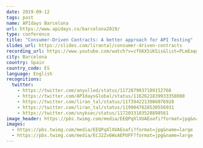 ```yaml
---
date: 2019-09-12
tags: post
name: APIdays Barcelona
url: https://www.apidays.co/barcelona2019/
type: conference
title: "Consumer-Driven Contracts: A better approach for API Testing"
slides_url: https://slides.com/lirantal/consumer-driven-contracts
recording_url: https://www.youtube.com/watch?v=zfGKX5iKSis&list=PLmEaqnTJ40Oqo9VlbcUakVmFZgx5weLrs&index=25&t=141s&ab_channel=apidays
city: Barcelona
country: Spain
country_code: ES
language: English
recognitions:
  twitter:
    - https://twitter.com/anyulled/status/1172079037189152768
    - https://twitter.com/APIdaysGlobal/status/1162621839933358080
    - https://twitter.com/liran_tal/status/1173942213086076928
    - https://twitter.com/liran_tal/status/1199047628530556931
    - https://twitter.com/snyksec/status/1172033103528898561
image_header: https://pbs.twimg.com/media/EEQPqXlXUAEoafi?format=jpg&name=large
images:
  - https://pbs.twimg.com/media/EEQPqXlXUAEoafi?format=jpg&name=large
  - https://pbs.twimg.com/media/ECJ2Zv6WsAEPUFF?format=jpg&name=large
---
```

